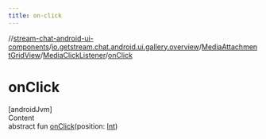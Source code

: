 ```yaml
---
title: on-click
---
```

//[stream-chat-android-ui-components](../../../../index.md)/[io.getstream.chat.android.ui.gallery.overview](../../index.md)/[MediaAttachmentGridView](../index.md)/[MediaClickListener](index.md)/[onClick](onClick.md)



# onClick  
[androidJvm]  
Content  
abstract fun [onClick](onClick.md)(position: [Int](https://kotlinlang.org/api/latest/jvm/stdlib/kotlin/-int/index.html))  



